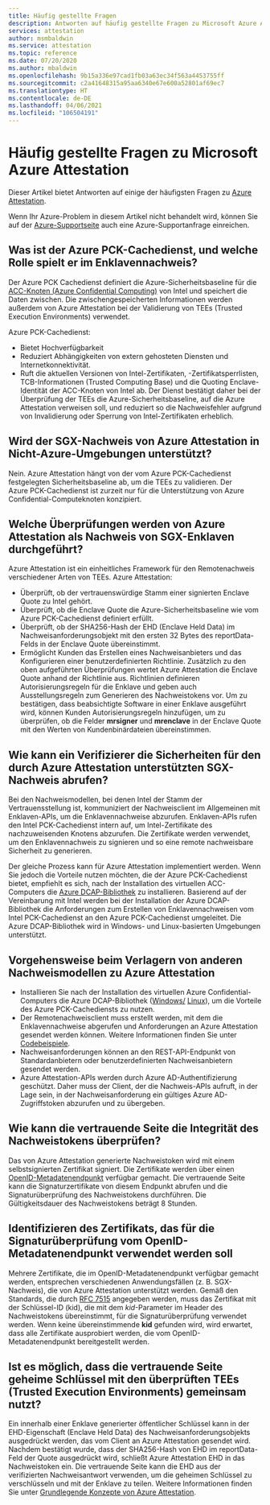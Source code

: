 ```yaml
---
title: Häufig gestellte Fragen
description: Antworten auf häufig gestellte Fragen zu Microsoft Azure Attestation
services: attestation
author: msmbaldwin
ms.service: attestation
ms.topic: reference
ms.date: 07/20/2020
ms.author: mbaldwin
ms.openlocfilehash: 9b15a336e97cad1fb03a63ec34f563a4453755ff
ms.sourcegitcommit: c2a41648315a95aa6340e67e600a52801af69ec7
ms.translationtype: HT
ms.contentlocale: de-DE
ms.lasthandoff: 04/06/2021
ms.locfileid: "106504191"
---
```

# <a name="frequently-asked-questions-for-microsoft-azure-attestation"></a>Häufig gestellte Fragen zu Microsoft Azure Attestation

Dieser Artikel bietet Antworten auf einige der häufigsten Fragen zu [Azure Attestation](overview.md).

Wenn Ihr Azure-Problem in diesem Artikel nicht behandelt wird, können Sie auf der [Azure-Supportseite](https://azure.microsoft.com/support/options/) auch eine Azure-Supportanfrage einreichen.

## <a name="what-is-azure-pck-caching-service-and-its-role-in-enclave-attestation"></a>Was ist der Azure PCK-Cachedienst, und welche Rolle spielt er im Enklavennachweis?

Der Azure PCK Cachedienst definiert die Azure-Sicherheitsbaseline für die [ACC-Knoten (Azure Confidential Computing)](../confidential-computing/overview.md) von Intel und speichert die Daten zwischen. Die zwischengespeicherten Informationen werden außerdem von Azure Attestation bei der Validierung von TEEs (Trusted Execution Environments) verwendet.  

Azure PCK-Cachedienst:
   - Bietet Hochverfügbarkeit 
   - Reduziert Abhängigkeiten von extern gehosteten Diensten und Internetkonnektivität.
   - Ruft die aktuellen Versionen von Intel-Zertifikaten, -Zertifikatsperrlisten, TCB-Informationen (Trusted Computing Base) und die Quoting Enclave-Identität der ACC-Knoten von Intel ab. Der Dienst bestätigt daher bei der Überprüfung der TEEs die Azure-Sicherheitsbaseline, auf die Azure Attestation verweisen soll, und reduziert so die Nachweisfehler aufgrund von Invalidierung oder Sperrung von Intel-Zertifikaten erheblich.  

## <a name="is-sgx-attestation-supported-by-azure-attestation-in-non-azure-environments"></a>Wird der SGX-Nachweis von Azure Attestation in Nicht-Azure-Umgebungen unterstützt?

Nein. Azure Attestation hängt von der vom Azure PCK-Cachedienst festgelegten Sicherheitsbaseline ab, um die TEEs zu validieren. Der Azure PCK-Cachedienst ist zurzeit nur für die Unterstützung von Azure Confidential-Computeknoten konzipiert. 

## <a name="what-validations-does-azure-attestation-perform-for-attesting-sgx-enclaves"></a>Welche Überprüfungen werden von Azure Attestation als Nachweis von SGX-Enklaven durchgeführt?

Azure Attestation ist ein einheitliches Framework für den Remotenachweis verschiedener Arten von TEEs. Azure Attestation:

   - Überprüft, ob der vertrauenswürdige Stamm einer signierten Enclave Quote zu Intel gehört.
   - Überprüft, ob die Enclave Quote die Azure-Sicherheitsbaseline wie vom Azure PCK-Cachedienst definiert erfüllt.
   - Überprüft, ob der SHA256-Hash der EHD (Enclave Held Data) im Nachweisanforderungsobjekt mit den ersten 32 Bytes des reportData-Felds in der Enclave Quote übereinstimmt.
   - Ermöglicht Kunden das Erstellen eines Nachweisanbieters und das Konfigurieren einer benutzerdefinierten Richtlinie. Zusätzlich zu den oben aufgeführten Überprüfungen wertet Azure Attestation die Enclave Quote anhand der Richtlinie aus. Richtlinien definieren Autorisierungsregeln für die Enklave und geben auch Ausstellungsregeln zum Generieren des Nachweistokens vor. Um zu bestätigen, dass beabsichtigte Software in einer Enklave ausgeführt wird, können Kunden Autorisierungsregeln hinzufügen, um zu überprüfen, ob die Felder **mrsigner** und **mrenclave** in der Enclave Quote mit den Werten von Kundenbinärdateien übereinstimmen.

## <a name="how-can-a-verifier-obtain-the-collateral-for-sgx-attestation-supported-by-azure-attestation"></a>Wie kann ein Verifizierer die Sicherheiten für den durch Azure Attestation unterstützten SGX-Nachweis abrufen?

Bei den Nachweismodellen, bei denen Intel der Stamm der Vertrauensstellung ist, kommuniziert der Nachweisclient im Allgemeinen mit Enklaven-APIs, um die Enklavennachweise abzurufen. Enklaven-APIs rufen den Intel PCK-Cachedienst intern auf, um Intel-Zertifikate des nachzuweisenden Knotens abzurufen. Die Zertifikate werden verwendet, um den Enklavennachweis zu signieren und so eine remote nachweisbare Sicherheit zu generieren.  

Der gleiche Prozess kann für Azure Attestation implementiert werden. Wenn Sie jedoch die Vorteile nutzen möchten, die der Azure PCK-Cachedienst bietet, empfiehlt es sich, nach der Installation des virtuellen ACC-Computers die [Azure DCAP-Bibliothek](https://www.nuget.org/packages/Microsoft.Azure.DCAP) zu installieren. Basierend auf der Vereinbarung mit Intel werden bei der Installation der Azure DCAP-Bibliothek die Anforderungen zum Erstellen von Enklavennachweisen vom Intel PCK-Cachedienst an den Azure PCK-Cachedienst umgeleitet. Die Azure DCAP-Bibliothek wird in Windows- und Linux-basierten Umgebungen unterstützt.

## <a name="how-to-shift-to-azure-attestation-from-other-attestation-models"></a>Vorgehensweise beim Verlagern von anderen Nachweismodellen zu Azure Attestation

- Installieren Sie nach der Installation des virtuellen Azure Confidential-Computers die Azure DCAP-Bibliothek ([Windows/](https://www.nuget.org/packages/Microsoft.Azure.DCAP/) [Linux](https://packages.microsoft.com/ubuntu/18.04/prod/pool/main/a/az-dcap-client/)), um die Vorteile des Azure PCK-Cachediensts zu nutzen.
- Der Remotenachweisclient muss erstellt werden, mit dem die Enklavennachweise abgerufen und Anforderungen an Azure Attestation gesendet werden können. Weitere Informationen finden Sie unter [Codebeispiele](/samples/browse/?expanded=azure&terms=attestation). 
- Nachweisanforderungen können an den REST-API-Endpunkt von Standardanbietern oder benutzerdefinierten Nachweisanbietern gesendet werden. 
- Azure Attestation-APIs werden durch Azure AD-Authentifizierung geschützt. Daher muss der Client, der die Nachweis-APIs aufruft, in der Lage sein, in der Nachweisanforderung ein gültiges Azure AD-Zugriffstoken abzurufen und zu übergeben. 

## <a name="how-can-the-relying-party-verify-the-integrity-of-attestation-token"></a>Wie kann die vertrauende Seite die Integrität des Nachweistokens überprüfen?

Das von Azure Attestation generierte Nachweistoken wird mit einem selbstsignierten Zertifikat signiert. Die Zertifikate werden über einen [OpenID-Metadatenendpunkt](/rest/api/attestation/metadataconfiguration/get) verfügbar gemacht. Die vertrauende Seite kann die Signaturzertifikate von diesem Endpunkt abrufen und die Signaturüberprüfung des Nachweistokens durchführen. Die Gültigkeitsdauer des Nachweistokens beträgt 8 Stunden. 

## <a name="how-to-identify-the-certificate-to-be-used-for-signature-verification-from-the-openid-metadata-endpoint"></a>Identifizieren des Zertifikats, das für die Signaturüberprüfung vom OpenID-Metadatenendpunkt verwendet werden soll

Mehrere Zertifikate, die im OpenID-Metadatenendpunkt verfügbar gemacht werden, entsprechen verschiedenen Anwendungsfällen (z. B. SGX-Nachweis), die von Azure Attestation unterstützt werden. Gemäß den Standards, die durch [RFC 7515](https://tools.ietf.org/html/rfc7515) angegeben werden, muss das Zertifikat mit der Schlüssel-ID (kid), die mit dem *kid*-Parameter im Header des Nachweistokens übereinstimmt, für die Signaturüberprüfung verwendet werden. Wenn keine übereinstimmende **kid** gefunden wird, wird erwartet, dass alle Zertifikate ausprobiert werden, die vom OpenID-Metadatenendpunkt bereitgestellt werden.

## <a name="is-it-possible-for-the-relying-party-to-share-secrets-with-the-validated-trusted-execution-environments-tees"></a>Ist es möglich, dass die vertrauende Seite geheime Schlüssel mit den überprüften TEEs (Trusted Execution Environments) gemeinsam nutzt?

Ein innerhalb einer Enklave generierter öffentlicher Schlüssel kann in der EHD-Eigenschaft (Enclave Held Data) des Nachweisanforderungsobjekts ausgedrückt werden, das vom Client an Azure Attestation gesendet wird. Nachdem bestätigt wurde, dass der SHA256-Hash von EHD im reportData-Feld der Quote ausgedrückt wird, schließt Azure Attestation EHD in das Nachweistoken ein. Die vertrauende Seite kann die EHD aus der verifizierten Nachweisantwort verwenden, um die geheimen Schlüssel zu verschlüsseln und mit der Enklave zu teilen. Weitere Informationen finden Sie unter [Grundlegende Konzepte von Azure Attestation](basic-concepts.md).
